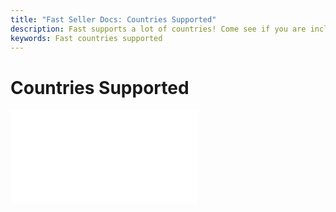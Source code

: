 ```yaml
---
title: "Fast Seller Docs: Countries Supported"
description: Fast supports a lot of countries! Come see if you are included!
keywords: Fast countries supported
---
```


# Countries Supported

<embed src="/reusables/for-sellers/_countries-supported.md" />
